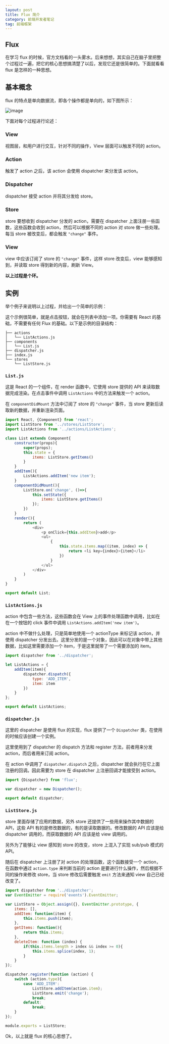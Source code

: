 ```yaml
---
layout: post
title: Flux 简介
category: 前端开发者笔记
tag: 前端框架
---
```



## Flux

在学习 flux 的时候，官方文档看的一头雾水。后来想想，其实自己在脑子里把整个过程过一遍，把它的核心思想搞清楚了以后，发现它还是很简单的。下面就看看 flux 是怎样的一种思想。

## 基本概念

flux 的特点是单向数据流，即各个操作都是单向的，如下图所示：

![image](https://cloud.githubusercontent.com/assets/7794103/21495373/e6636b58-cc51-11e6-9521-dde0cbb14524.png)

下面对每个过程进行论述：

### View

视图层，和用户进行交互，针对不同的操作，View 层面可以触发不同的 action。

### Action

触发了 action 之后，该 action 会使用 dispatcher 来分发该 action。

### Dispatcher

dispatcher 接受 action 并将其分发给 store。

### Store

store 要想收到 dispatcher 分发的 action，需要在 dispatcher 上面注册一些函数，这些函数会收到 action，然后可以根据不同的 action 对 store 做一些处理。每当 store 被改变后，都会触发 `"change"` 事件。

### View

view 中应该订阅了 store 的 `"change"` 事件，这样 store 改变后，view 能够感知到，并读取 store 得到新的内容，刷新 View。

**以上过程是个环。**

## 实例

举个例子来说明以上过程，并给出一个简单的示例：

这个示例很简单，就是点击按钮，就会在列表中添加一项。你需要有 React 的基础，不需要有任何 Flux 的基础。以下是示例的目录结构：

```
├── actions
│   └── ListActions.js
├── components
│   └── List.js
├── dispatcher.js
├── index.js
└── stores
    └── ListStore.js
```


### `List.js`

这是 React 的一个组件，在 render 函数中，它使用 store 提供的 API 来读取数据完成渲染。在点击事件中调用 `ListActions` 中的方法来触发一个 action。

在 `componentDidMount` 方法中订阅了 store 的 `"change"` 事件，当 store 更新后读取新的数据，并重新渲染页面。

```js
import React, {Component} from 'react';
import ListStore from '../stores/ListStore';
import ListActions from '../actions/ListActions';

class List extends Component{
    constructor(props){
        super(props);
        this.state = {
            items: ListStore.getItems()
        }
    }
    addItem(){
        ListActions.addItem('new item');
    }
    componentDidMount(){
        ListStore.on('change', ()=>{
            this.setState({
                items: ListStore.getItems()
            });
        })
    }
    render(){
        return (
            <div>
                <p onClick={this.addItem}>add</p>
                <ul>
                    {
                        this.state.items.map((item, index) => {
                            return <li key={index}>{item}</li>
                        })
                    }
                </ul>
            </div>
        )
    }
}

export default List;
```


### `ListActions.js`

action 中包含一些方法，这些函数会在 View 上的事件处理函数中调用，比如在在一个按钮的 click 事件中调用 `ListActions.addItem('new item')`。

action 中不做什么处理，只是简单地使用一个 actionType 来标记该 action，并使用 dispatcher 分发出去。这里分发的是一个对象，因此可以在对象中带上其他数据，比如这里需要添加一个 item，于是这里就带了一个需要添加的 item。

```js
import dispatcher from '../dispatcher';

let ListActions = {
    addItem(item){
        dispatcher.dispatch({
            type: 'ADD_ITEM',
            item: item
        })
    }
};

export default ListActions;
```

### `dispatcher.js`

这里的 dispatcher 是使用 flux 的实现，flux 提供了一个 `Dispatcher` 类，在使用的时候应该创建一个实例。

这里使用到了 dispatcher 的 dispatch 方法和 register 方法，前者用来分发 action，而后者用来订阅 action。


在 action 中调用了 `dispatcher.dispatch` 之后，dispatcher 就会执行在它上面注册的回调。因此需要为 store 在 dispatcher 上注册回调才能接受到 action。

```js
import {Dispatcher} from 'flux';

var dispatcher = new Dispatcher();

export default dispatcher;
```

### `ListStore.js`

store 里面存储了应用的数据，另外 store 还提供了一些用来操作其中数据的 API，这些 API 有的是修改数据的，有的是读取数据的。修改数据的 API 应该是给 dispatcher 调用的，而获取数据的 API 应该是给 view 调用的。

另外为了能够让 view 感知到 store 的改变，store 上混入了实现 sub/pub 模式的 API。

随后在 dispatcher 上注册了对 action 的处理函数，这个函数接受一个 action，在函数中通过 `action.type` 来判断当前的 action 是要进行什么操作，然后根据不同的操作来修改 store，当 store 修改后需要触发 `emit` 方法来通知 view 自己已经改变了。

```js
import dispatcher from '../dispatcher';
var EventEmitter = require('events').EventEmitter;

var ListStore = Object.assign({}, EventEmitter.prototype, {
    items: [],
    addItem: function(item) {
        this.items.push(item);
    },
    getItems: function(){
        return this.items;
    },
    deleteItem: function (index) {
        if(this.items.length > index && index >= 0){
            this.items.splice(index, 1);
        }
    }
});

dispatcher.register(function (action) {
    switch (action.type){
        case 'ADD_ITEM':
            ListStore.addItem(action.item);
            ListStore.emit('change');
            break;
        default:
            break;
    }
});

module.exports = ListStore;
```

Ok，以上就是 flux 的核心思想了。
